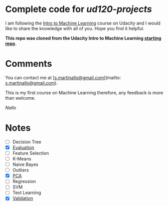 Complete code for _ud120-projects_
==================================

I am following the [Intro to Machine Learning](https://classroom.udacity.com/courses/ud120)
course on Udacity and I would like to share the knowledge with all of you. Hope you find it helpful.

**This repo was cloned from the Udacity Intro to Machine Learning [starting repo](https://github.com/udacity/ud120-projects.git).**

Comments
========

You can contact me at [s.martinallo@gmail.com](mailto: s.martinallo@gmail.com).

This is my first course on Machine Learning therefore, any feedback is more than welcome.

_Nallo_

Notes
=====

- [ ] Decision Tree
- [x] [Evaluation](evaluation)
- [ ] Feature Selection
- [ ] K-Means
- [ ] Naive Bayes
- [ ] Outliers
- [x] [PCA](pca)
- [ ] Regression
- [ ] SVM
- [ ] Text Learning
- [x] [Validation](validation)
